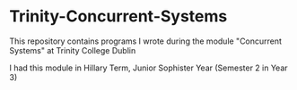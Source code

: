 # Trinity-Concurrent-Systems
This repository contains programs I wrote during the module "Concurrent Systems" at Trinity College Dublin

I had this module in Hillary Term, Junior Sophister Year (Semester 2 in Year 3)
